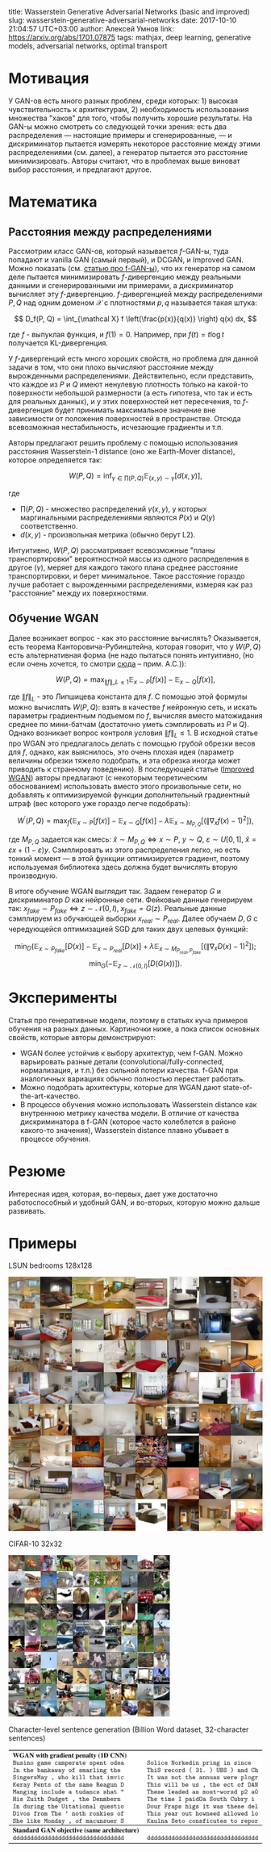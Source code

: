 title: Wasserstein Generative Adversarial Networks (basic and improved)
slug: wasserstein-generative-adversarial-networks
date: 2017-10-10 21:04:57 UTC+03:00
author: Алексей Умнов
link: https://arxiv.org/abs/1701.07875
tags: mathjax, deep learning, generative models, adversarial networks, optimal transport

# Мотивация

У GAN-ов есть много разных проблем, среди которых: 1) высокая чувствительность к архитектурам, 2) необходимость использования множества "хаков" для того, чтобы получить хорошие результаты. На GAN-ы можно смотреть со следующей точки зрения: есть два распределения &mdash; настоящие примеры и сгенерированные, &mdash; и дискриминатор пытается измерять некоторое расстояние между этими распределениями (см. далее), а генератор пытается это расстояние минимизировать. Авторы считают, что
в проблемах выше виноват выбор расстояния, и предлагают другое.

# Математика

## Расстояния между распределениями

Рассмотрим класс GAN-ов, который называется $f$-GAN-ы, туда попадают и vanilla GAN (самый первый), и DCGAN, и Improved GAN. Можно показать (см. [статью про f-GAN-ы](http://papers.nips.cc/paper/6066-f-gan-training-generative-neural-samplers-using-variational-divergence-minimization)), что их генератор на самом деле пытается минимизировать $f$-дивергенцию между реальными данными и сгенерированными им примерами, а дискриминатор вычисляет эту $f$-дивергенцию. $f$-дивергенцией между распределениями $P, Q$ над одним доменом $\mathcal X$ с плотностями $p, q$ называется такая штука:

$$
    D_f(P, Q) = \int_{\mathcal X} f \left(\frac{p(x)}{q(x)}
        \right) q(x) dx,
$$

где $f$ - выпуклая функция, и $f(1) = 0$. Например, при $f(t) = t \log t$ получается KL-дивергенция.

У $f$-дивергенций есть много хороших свойств, но проблема для данной задачи в том, что они плохо вычисляют расстояние между вырожденными распределениями. Действительно, если представить, что каждое из $P$ и $Q$ имеют ненулевую плотность только на какой-то поверхности небольшой размерности (а есть гипотеза, что так и есть для реальных данных), и у этих поверхностей нет пересечения, то $f$-дивергенция будет принимать максимальное значение вне зависимости от положения поверхностей в пространстве. Отсюда всевозможная нестабильность, исчезающие градиенты и т.п.

Авторы предлагают решить проблему с помощью использования расстояния Wasserstein-1 distance (оно же Earth-Mover distance), которое определяется так:

$$
    W(P, Q) = \inf_{\gamma \in \prod(P, Q)} \mathbb E_{(x, y) \sim \gamma}
        \left[ d(x, y) \right],
$$

где

* $\prod(P, Q)$ - множество распределений $\gamma(x, y)$, у которых маргинальными распределениями являются $P(x)$ и $Q(y)$ соответственно.
* $d(x, y)$ - произвольная метрика (обычно берут L2).

Интуитивно, $W(P, Q)$ рассматривает всевозможные "планы транспортировки" вероятностной массы из одного распределения в другое ($\gamma$), меряет для каждого такого плана среднее расстояние транспортировки, и берет минимальное. Такое расстояние гораздо лучше работает с вырожденными распределениями, измеряя как раз "расстояние" между их поверхностями.

## Обучение WGAN

Далее возникает вопрос - как это расстояние вычислять? Оказывается, есть теорема Канторовича-Рубинштейна, которая говорит, что у $W(P, Q)$ есть альтернативная форма (не надо пытаться понять интуитивно, (но если очень хочется, то смотри [сюда](https://vincentherrmann.github.io/blog/wasserstein/) – прим. А.С.)):

$$
W(P, Q) = \max_{\| f \|\_L \leqslant 1}
    \mathbb E_{x \sim P} [f(x)] - \mathbb E_{x \sim Q} [f(x)],
$$

где $\| f \|_L$ - это Липшицева константа для $f$. С помощью этой формулы можно вычислять $W(P, Q)$: взять в качестве $f$ нейронную сеть, и искать параметры градиентным подъемом по $f$, вычисляя вместо матожидания среднее по мини-батчам (достаточно уметь сэмплировать из $P$ и $Q$). Однако возникает вопрос контроля условия $\| f \|_L \leqslant 1$. В исходной статье про WGAN это предлагалось делать с помощью грубой обрезки весов для $f$, однако, как выяснилось, это очень плохая идея (параметр величины обрезки тяжело подобрать, и эта обрезка иногда может приводить к странному поведению). В последующей статье ([Improved WGAN](https://arxiv.org/abs/1704.00028)) авторы предлагают (с некоторым теоретическим обоснованием) использовать вместо этого произвольные сети, но добавлять к оптимизируемой функции дополнительный градиентный штраф (вес которого уже гораздо легче подобрать):

$$
    W^\prime(P, Q) = \max_f \left(
        \mathbb E_{x \sim P} [f(x)] - \mathbb E_{x \sim Q} [f(x)] -
        \lambda \mathbb E_{x \sim M_{P,Q}} \left[ (\| \nabla_x f(x) - 1)^2 \right] \right),
$$

где $M_{P,Q}$ задается как смесь: $\hat x \sim M_{P,Q} \Leftrightarrow x \sim P$, $y \sim Q$, $\varepsilon \sim U[0, 1]$, $\hat x = \varepsilon x + (1 - \varepsilon) y$. Сэмплировать из этого распределения легко, но есть тонкий момент &mdash; в этой функции оптимизируется градиент, поэтому используемая библиотека здесь должна будет вычислять вторую производную.

В итоге обучение WGAN выглядит так. Задаем генератор $G$ и дискриминатор $D$ как нейронные сети. Фейковые данные генерируем так: $x_{fake} \sim P_{fake} \Leftrightarrow z \sim \mathcal{N}(0, I),\; x_{fake} = G(z)$. Реальные данные сэмплируем из обучающей выборки $x_{real} \sim P_{real}$. Далее обучаем $D, G$ с чередующейся оптимизацией SGD для таких двух целевых функций:

$$
    \min_D \left(
        \mathbb E_{x \sim P_{fake}} [D(x)] - \mathbb E_{x \sim P_{real}} [D(x)] +
        \lambda \mathbb E_{x \sim M_{P_{real},P_{fake}}} \left[ (\| \nabla_x D(x) - 1)^2 \right] \right);
$$
$$
    \min_G \left( - \mathbb E_{z \sim \mathcal{N}(0, I)} [D(G(x))] \right).
$$

# Эксперименты

Статья про генеративные модели, поэтому в статьях куча примеров обучения на разных данных. Картиночки ниже, а пока список основных свойств, которые авторы демонстрируют:

* WGAN более устойчив к выбору архитектур, чем f-GAN. Можно варьировать разные детали (convolutional/fully-connected, нормализация, и т.п.) без сильной потери качества. f-GAN при аналогичных вариациях обычно полностью перестает работать.
* Можно подобрать архитектуры, которые для WGAN дают state-of-the-art-качество.
* В процессе обучения можно использовать Wasserstein distance как внутреннюю метрику качества модели. В отличие от качества дискриминатора в f-GAN (которое часто колеблется в районе какого-то значения), Wasserstein distance плавно убывает в процессе обучения.

# Резюме
Интересная идея, которая, во-первых, дает уже достаточно работоспособный и удобный GAN, и во-вторых, которую можно дальше развивать.

# Примеры

LSUN bedrooms 128x128

<img src="/post-images/wasserstein-generative-adversarial-networks/lsun.png" />

CIFAR-10 32x32

<img src="/post-images/wasserstein-generative-adversarial-networks/cifar10.png" />

Character-level sentence generation (Billion Word dataset, 32-character sentences)

<img src="/post-images/wasserstein-generative-adversarial-networks/text.png" />

